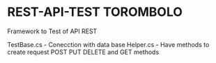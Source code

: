 # REST-API-TEST TOROMBOLO
Framework to Test of API REST

TestBase.cs - Conecction with data base
Helper.cs - Have methods to create request POST PUT DELETE and GET methods

